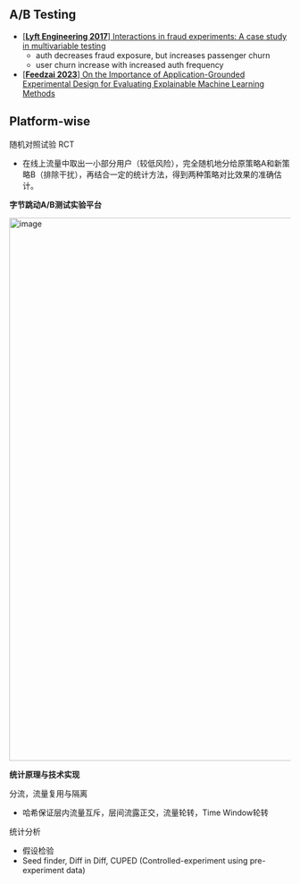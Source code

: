 ## A/B Testing

- [[**Lyft Engineering 2017**] Interactions in fraud experiments: A case study in multivariable testing](https://eng.lyft.com/interactions-in-fraud-experiments-a-case-study-in-multivariable-testing-e0525b11751)
  - auth decreases fraud exposure, but increases passenger churn
  - user churn increase with increased auth frequency
- [[**Feedzai 2023**] On the Importance of Application-Grounded Experimental Design for Evaluating Explainable Machine Learning Methods](https://arxiv.org/pdf/2206.13503)






## Platform-wise
随机对照试验 RCT
- 在线上流量中取出一小部分用户（较低风险），完全随机地分给原策略A和新策略B（排除干扰），再结合一定的统计方法，得到两种策略对比效果的准确估计。

**字节跳动A/B测试实验平台**

<img width="971" alt="image" src="https://user-images.githubusercontent.com/46979228/184524694-3a3019d0-5f6b-421a-b9b6-01e4a71b6492.png">

**统计原理与技术实现**

分流，流量复用与隔离
- 哈希保证层内流量互斥，层间流露正交，流量轮转，Time Window轮转

统计分析
- 假设检验
- Seed finder, Diff in Diff, CUPED (Controlled-experiment using pre-experiment data)


